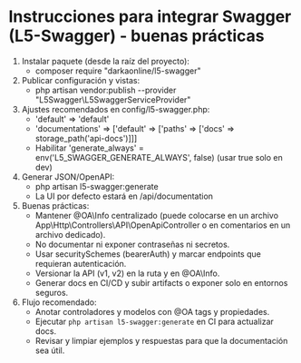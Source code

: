 # Instrucciones para integrar Swagger (L5-Swagger) - buenas prácticas

1. Instalar paquete (desde la raíz del proyecto):
    - composer require "darkaonline/l5-swagger"
2. Publicar configuración y vistas:
    - php artisan vendor:publish --provider "L5Swagger\L5SwaggerServiceProvider"
3. Ajustes recomendados en config/l5-swagger.php:
    - 'default' => 'default'
    - 'documentations' => ['default' => ['paths' => ['docs' => storage_path('api-docs')]]]
    - Habilitar 'generate_always' = env('L5_SWAGGER_GENERATE_ALWAYS', false) (usar true solo en dev)
4. Generar JSON/OpenAPI:
    - php artisan l5-swagger:generate
    - La UI por defecto estará en /api/documentation
5. Buenas prácticas:
    - Mantener @OA\Info centralizado (puede colocarse en un archivo App\Http\Controllers\API\OpenApiController o en comentarios en un archivo dedicado).
    - No documentar ni exponer contraseñas ni secretos.
    - Usar securitySchemes (bearerAuth) y marcar endpoints que requieran autenticación.
    - Versionar la API (v1, v2) en la ruta y en @OA\Info.
    - Generar docs en CI/CD y subir artifacts o exponer solo en entornos seguros.
6. Flujo recomendado:
    - Anotar controladores y modelos con @OA tags y propiedades.
    - Ejecutar `php artisan l5-swagger:generate` en CI para actualizar docs.
    - Revisar y limpiar ejemplos y respuestas para que la documentación sea útil.
